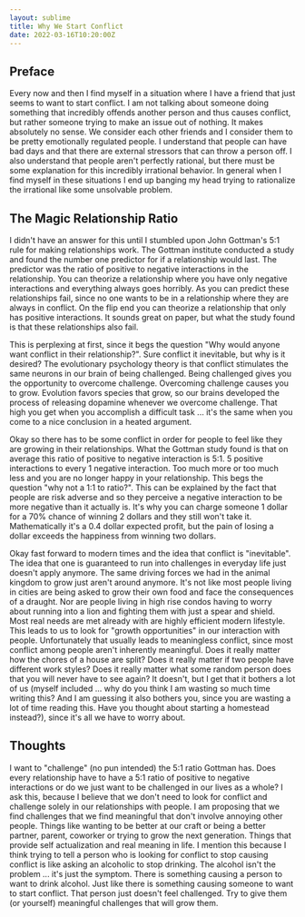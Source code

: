 ```yaml
---
layout: sublime
title: Why We Start Conflict
date: 2022-03-16T10:20:00Z
---
```


## Preface

Every now and then I find myself in a situation where I have a friend that just seems to want to start conflict. I am not talking about someone doing something that incredibly offends another person and thus causes conflict, but rather someone trying to make an issue out of nothing. It makes absolutely no sense. We consider each other friends and I consider them to be pretty emotionally regulated people. I understand that people can have bad days and that there are external stressors that can throw a person off. I also understand that people aren't perfectly rational, but there must be some explanation for this incredibly irrational behavior. In general when I find myself in these situations I end up banging my head trying to rationalize the irrational like some unsolvable problem.

## The Magic Relationship Ratio

I didn't have an answer for this until I stumbled upon John Gottman's 5:1 rule for making relationships work. The Gottman institute conducted a study and found the number one predictor for if a relationship would last. The predictor was the ratio of positive to negative interactions in the relationship. You can theorize a relationship where you have only negative interactions and everything always goes horribly. As you can predict these relationships fail, since no one wants to be in a relationship where they are always in conflict. On the flip end you can theorize a relationship that only has positive interactions. It sounds great on paper, but what the study found is that these relationships also fail.

This is perplexing at first, since it begs the question "Why would anyone want conflict in their relationship?". Sure conflict it inevitable, but why is it desired? The evolutionary psychology theory is that conflict stimulates the same neurons in our brain of being challenged. Being challenged gives you the opportunity to overcome challenge. Overcoming challenge causes you to grow. Evolution favors species that grow, so our brains developed the process of releasing dopamine whenever we overcome challenge. That high you get when you accomplish a difficult task ... it's the same when you come to a nice conclusion in a heated argument.

Okay so there has to be some conflict in order for people to feel like they are growing in their relationships. What the Gottman study found is that on average this ratio of positive to negative interaction is 5:1. 5 positive interactions to every 1 negative interaction. Too much more or too much less and you are no longer happy in your relationship. This begs the question "why not a 1:1 to ratio?". This can be explained by the fact that people are risk adverse and so they perceive a negative interaction to be more negative than it actually is. It's why you can charge someone 1 dollar for a 70% chance of winning 2 dollars and they still won't take it. Mathematically it's a 0.4 dollar expected profit, but the pain of losing a dollar exceeds the happiness from winning two dollars.

Okay fast forward to modern times and the idea that conflict is "inevitable". The idea that one is guaranteed to run into challenges in everyday life just doesn't apply anymore. The same driving forces we had in the animal kingdom to grow just aren't around anymore. It's not like most people living in cities are being asked to grow their own food and face the consequences of a draught. Nor are people living in high rise condos having to worry about running into a lion and fighting them with just a spear and shield. Most real needs are met already with are highly efficient modern lifestyle. This leads to us to look for "growth opportunities" in our interaction with people. Unfortunately that usually leads to meaningless conflict, since most conflict among people aren't inherently meaningful. Does it really matter how the chores of a house are split? Does it really matter if two people have different work styles? Does it really matter what some random person does that you will never have to see again? It doesn't, but I get that it bothers a lot of us (myself included ... why do you think I am wasting so much time writing this? And I am guessing it also bothers you, since you are wasting a lot of time reading this. Have you thought about starting a homestead instead?), since it's all we have to worry about.

## Thoughts

I want to "challenge" (no pun intended) the 5:1 ratio Gottman has. Does every relationship have to have a 5:1 ratio of positive to negative interactions or do we just want to be challenged in our lives as a whole? I ask this, because I believe that we don't need to look for conflict and challenge solely in our relationships with people. I am proposing that we find challenges that we find meaningful that don't involve annoying other people. Things like wanting to be better at our craft or being a better partner, parent, coworker or trying to grow the next generation. Things that provide self actualization and real meaning in life. I mention this because I think trying to tell a person who is looking for conflict to stop causing conflict is like asking an alcoholic to stop drinking. The alcohol isn't the problem ... it's just the symptom. There is something causing a person to want to drink alcohol. Just like there is something causing someone to want to start conflict. That person just doesn't feel challenged. Try to give them (or yourself) meaningful challenges that will grow them.
